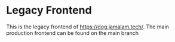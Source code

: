 # Legacy Frontend

This is the legacy frontend of https://dog.jamalam.tech/. The main production frontend can be found on the main branch

